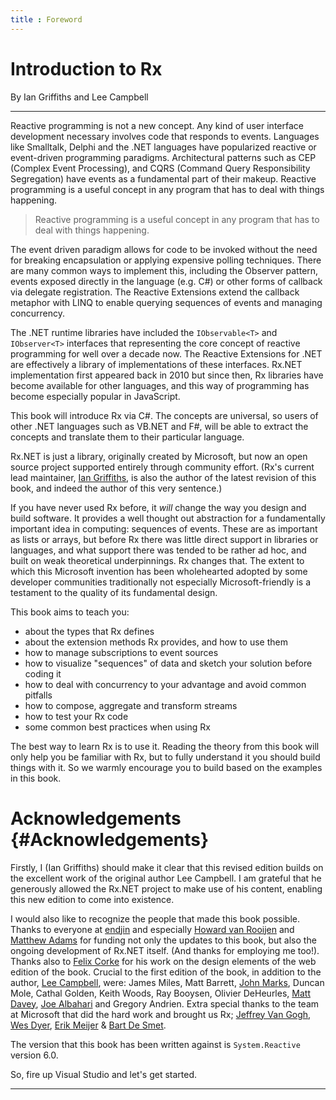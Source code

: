 ```yaml
---
title : Foreword
---
```


# Introduction to Rx
By Ian Griffiths and Lee Campbell
   
---

Reactive programming is not a new concept. Any kind of user interface development
necessary involves code that responds to events. Languages like Smalltalk, Delphi
and the .NET languages have popularized reactive or event-driven programming paradigms.
Architectural patterns such as CEP (Complex Event Processing), and
CQRS (Command Query Responsibility Segregation) have events as a fundamental part
of their makeup. Reactive programming is a useful concept in any program that has
to deal with things happening.

> Reactive programming is a useful concept in any program that has
to deal with things happening.

The event driven paradigm allows for code to be invoked without the need for breaking
encapsulation or applying expensive polling techniques. There are many common ways to implement this, including
the Observer pattern, events exposed directly in the language (e.g. C#) or
other forms of callback via delegate registration. The Reactive Extensions extend
the callback metaphor with LINQ to enable querying sequences of events and managing
concurrency.

The .NET runtime libraries have included the `IObservable<T>` and
`IObserver<T>` interfaces that representing the core concept of reactive programming
for well over a decade now. The Reactive Extensions for .NET are effectively a library of implementations of these
interfaces. Rx.NET implementation first appeared
back in 2010 but since then, Rx libraries have become available for other languages, and this way of programming has become
especially popular in JavaScript.

This book will introduce Rx via C#. The concepts are universal, so users of other .NET languages
such as VB.NET and F#, will be able to extract the concepts and translate them to their particular
language.

Rx.NET is just a library, originally created by Microsoft, but now an open source project
supported entirely through community effort. (Rx's current lead maintainer, [Ian Griffiths](https://endjin.com/who-we-are/our-people/ian-griffiths/),
is also the author of the latest revision of this book, and indeed the author of this very
sentence.)

If you have never used Rx before, it _will_ change the way you design and build software.
It provides a well thought out abstraction for a fundamentally important idea in computing: sequences
of events. These are as important as lists or arrays, but before Rx there was little
direct support in libraries or languages, and what support there was tended to be rather
ad hoc, and built on weak theoretical underpinnings. Rx changes that. The extent to
which this Microsoft invention has been wholehearted adopted by some developer communities
traditionally not especially Microsoft-friendly is a testament to the quality of its
fundamental design.

This book aims to teach you:

  * about the types that Rx defines
  * about the extension methods Rx provides, and how to use them
  * how to manage subscriptions to event sources
  * how to visualize "sequences" of data and sketch your solution before coding it
  * how to deal with concurrency to your advantage and avoid common pitfalls
  * how to compose, aggregate and transform streams
  * how to test your Rx code
  * some common best practices when using Rx
    
The best way to learn Rx is to use it. Reading the theory from this book will only
help you be familiar with Rx, but to fully understand it you should build things
with it. So we warmly encourage you to build based on the examples in this book.


# Acknowledgements    {#Acknowledgements}

Firstly, I (Ian Griffiths) should make it clear that this revised edition builds
on the excellent work of the original author Lee Campbell. I am grateful that he
generously allowed the Rx.NET project to make use of his content, enabling this
new edition to come into existence.

I would also like to recognize the people that made this book
possible.
Thanks to everyone at [endjin](endjin.com) and especially [Howard van Rooijen](https://endjin.com/who-we-are/our-people/howard-van-rooijen/) and [Matthew Adams](https://endjin.com/who-we-are/our-people/matthew-adams/)
for funding not only the updates to this book, but also the ongoing development of Rx.NET itself.
(And thanks for employing me too!). Thanks also to [Felix Corke](https://www.linkedin.com/in/blackspike/) for his work on the design elements of the web edition of the book. Crucial to the first edition of the book, in addition to the author, [Lee Campbell](https://leecampbell.com/), were: 
James Miles, Matt Barrett, 
[John Marks](http://johnhmarks.wordpress.com/), 
Duncan Mole, 
Cathal Golden, 
Keith Woods, 
Ray Booysen, Olivier DeHeurles,
[Matt Davey](http://mdavey.wordpress.com), [Joe Albahari](http://www.albahari.com/) 
and Gregory Andrien.
Extra special thanks to the team at Microsoft that did the hard work and brought us Rx; 
[Jeffrey Van Gogh](https://www.linkedin.com/in/jeffrey-van-gogh-145673/), 
[Wes Dyer](https://www.linkedin.com/in/wesdyer/), 
[Erik Meijer](https://en.wikipedia.org/wiki/Erik_Meijer_%28computer_scientist%29) &amp; 
[Bart De Smet](https://www.linkedin.com/in/bartdesmet/). 

The version that this book has been written against is `System.Reactive` version 6.0.

So, fire up Visual Studio and let's get started.

---
